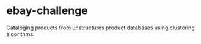 # ebay-challenge
Cataloging products from unstructures product databases using clustering algorithms.
